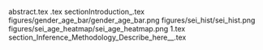 abstract.tex
.tex
sectionIntroduction_.tex
figures/gender_age_bar/gender_age_bar.png
figures/sei_hist/sei_hist.png
figures/sei_age_heatmap/sei_age_heatmap.png
1.tex
section_Inference_Methodology_Describe_here__.tex
